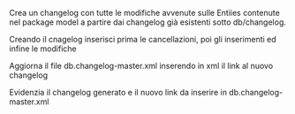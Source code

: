 Crea un changelog con tutte le modifiche avvenute sulle Entiies contenute nel package model a partire dai changelog già esistenti sotto db/changelog.

Creando il cnagelog inserisci prima le cancellazioni, poi gli inserimenti ed infine le modifiche

Aggiorna il file db.changelog-master.xml inserendo in xml il link al nuovo changelog

Evidenzia il changelog generato e il nuovo link da inserire in db.changelog-master.xml